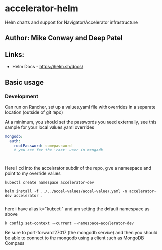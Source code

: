 # accelerator-helm
Helm charts and support for Navigator/Accelerator infrastructure

## Author: Mike Conway and Deep Patel


## Links:

* Helm Docs - https://helm.sh/docs/




## Basic usage

### Development

Can run on Rancher, set up a values.yaml file with overrides in a separate location (outside of git repo)


At a minimum, you should set the passwords you need externally, see this sample for your local values.yaml overrides

```yaml
mongodb:
  auth:
    rootPassword: somepassword 
    # you set for the 'root' user in mongodb




```



Here I cd into the accelerator subdir of the repo, give a namespace and point to my override values

```
kubectl create namespace accelerator-dev

helm install -f ../../accel-values/accel-values.yaml -n accelerator-dev accelerator .


```

here i have alias k="kubectl" and am setting the default namespace as above

```
k config set-context --current --namespace=accelerator-dev

```

Be sure to port-forward 27017 (the mongodb service) and then you should be able to connect to the mongodb using a client
such as MongoDB Compass

